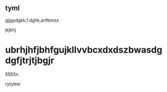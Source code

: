 ## tyml
gjjgydgkk,f.dghk,anfbmzx


jkjkhj
# ubrhjhfjbhfgujkllvvbcxdxdszbwasdgdgfjtrjtjbgjr

5555n








rytytrer
